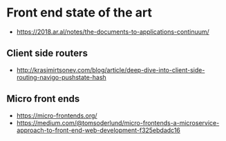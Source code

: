 # Front end state of the art

- https://2018.ar.al/notes/the-documents-to-applications-continuum/

## Client side routers
- http://krasimirtsonev.com/blog/article/deep-dive-into-client-side-routing-navigo-pushstate-hash


## Micro front ends
- https://micro-frontends.org/
- https://medium.com/@tomsoderlund/micro-frontends-a-microservice-approach-to-front-end-web-development-f325ebdadc16

